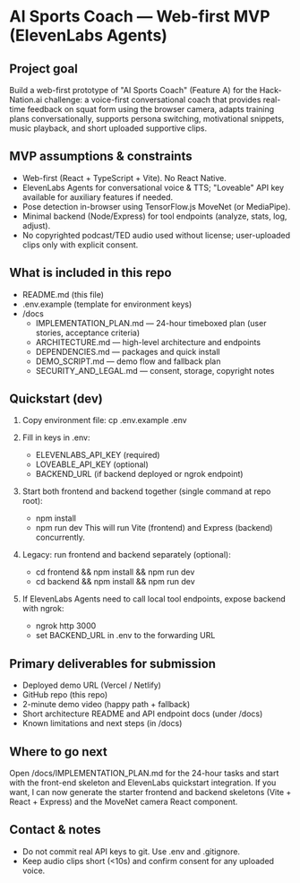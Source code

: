 AI Sports Coach — Web-first MVP (ElevenLabs Agents)
==================================================

Project goal
------------
Build a web-first prototype of "AI Sports Coach" (Feature A) for the Hack-Nation.ai challenge: a voice-first conversational coach that provides real-time feedback on squat form using the browser camera, adapts training plans conversationally, supports persona switching, motivational snippets, music playback, and short uploaded supportive clips.

MVP assumptions & constraints
-----------------------------
- Web-first (React + TypeScript + Vite). No React Native.
- ElevenLabs Agents for conversational voice & TTS; "Loveable" API key available for auxiliary features if needed.
- Pose detection in-browser using TensorFlow.js MoveNet (or MediaPipe).
- Minimal backend (Node/Express) for tool endpoints (analyze, stats, log, adjust).
- No copyrighted podcast/TED audio used without license; user-uploaded clips only with explicit consent.

What is included in this repo
-----------------------------
- README.md (this file)
- .env.example (template for environment keys)
- /docs
  - IMPLEMENTATION_PLAN.md — 24-hour timeboxed plan (user stories, acceptance criteria)
  - ARCHITECTURE.md — high-level architecture and endpoints
  - DEPENDENCIES.md — packages and quick install
  - DEMO_SCRIPT.md — demo flow and fallback plan
  - SECURITY_AND_LEGAL.md — consent, storage, copyright notes

Quickstart (dev)
----------------
1. Copy environment file:
   cp .env.example .env

2. Fill in keys in .env:
   - ELEVENLABS_API_KEY (required)
   - LOVEABLE_API_KEY (optional)
   - BACKEND_URL (if backend deployed or ngrok endpoint)

3. Start both frontend and backend together (single command at repo root):
   - npm install
   - npm run dev
   This will run Vite (frontend) and Express (backend) concurrently.

4. Legacy: run frontend and backend separately (optional):
   - cd frontend && npm install && npm run dev
   - cd backend && npm install && npm run dev

5. If ElevenLabs Agents need to call local tool endpoints, expose backend with ngrok:
   - ngrok http 3000
   - set BACKEND_URL in .env to the forwarding URL

Primary deliverables for submission
-----------------------------------
- Deployed demo URL (Vercel / Netlify)
- GitHub repo (this repo)
- 2-minute demo video (happy path + fallback)
- Short architecture README and API endpoint docs (under /docs)
- Known limitations and next steps (in /docs)

Where to go next
----------------
Open /docs/IMPLEMENTATION_PLAN.md for the 24-hour tasks and start with the front-end skeleton and ElevenLabs quickstart integration. If you want, I can now generate the starter frontend and backend skeletons (Vite + React + Express) and the MoveNet camera React component.

Contact & notes
---------------
- Do not commit real API keys to git. Use .env and .gitignore.
- Keep audio clips short (<10s) and confirm consent for any uploaded voice.
